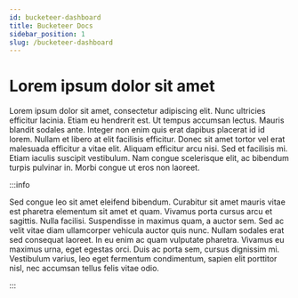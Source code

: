 ```yaml
---
id: bucketeer-dashboard
title: Bucketeer Docs
sidebar_position: 1
slug: /bucketeer-dashboard
---
```


# Lorem ipsum dolor sit amet

Lorem ipsum dolor sit amet, consectetur adipiscing elit. Nunc ultricies efficitur lacinia. Etiam eu hendrerit est. Ut tempus accumsan lectus. Mauris blandit sodales ante. Integer non enim quis erat dapibus placerat id id lorem. Nullam et libero at elit facilisis efficitur. Donec sit amet tortor vel erat malesuada efficitur a vitae elit. Aliquam efficitur arcu nisi. Sed et facilisis mi. Etiam iaculis suscipit vestibulum. Nam congue scelerisque elit, ac bibendum turpis pulvinar in. Morbi congue ut eros non laoreet.

:::info

Sed congue leo sit amet eleifend bibendum. Curabitur sit amet mauris vitae est pharetra elementum sit amet et quam. Vivamus porta cursus arcu et sagittis. Nulla facilisi. Suspendisse in maximus quam, a auctor sem. Sed ac velit vitae diam ullamcorper vehicula auctor quis nunc. Nullam sodales erat sed consequat laoreet. In eu enim ac quam vulputate pharetra. Vivamus eu maximus urna, eget egestas orci. Duis ac porta sem, cursus dignissim mi. Vestibulum varius, leo eget fermentum condimentum, sapien elit porttitor nisl, nec accumsan tellus felis vitae odio.

:::

